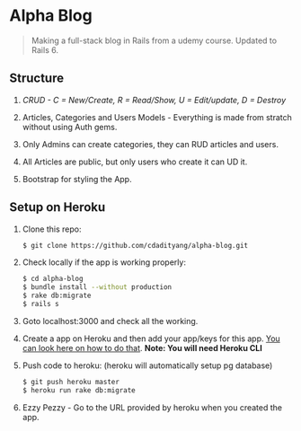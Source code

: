 # Alpha Blog

> Making a full-stack blog in Rails from a udemy course. Updated to Rails 6.

## Structure
1. *CRUD - C = New/Create, R = Read/Show, U = Edit/update, D = Destroy*

2. Articles, Categories and Users Models - Everything is made from stratch without using Auth gems.

3. Only Admins can create categories, they can RUD articles and users.

4. All Articles are public, but only users who create it can UD it.

5. Bootstrap for styling the App.

## Setup on Heroku
1. Clone this repo:
    ```bash
    $ git clone https://github.com/cdadityang/alpha-blog.git
    ```

2. Check locally if the app is working properly:
    ```bash
    $ cd alpha-blog
    $ bundle install --without production
    $ rake db:migrate
    $ rails s
    ```

3. Goto localhost:3000 and check all the working.

4. Create a app on Heroku and then add your app/keys for this app. [You can look here on how to do that](https://devcenter.heroku.com/articles/git). **Note: You will need Heroku CLI**

5. Push code to heroku: (heroku will automatically setup pg database)
    ```bash
    $ git push heroku master
    $ heroku run rake db:migrate
    ```

6. Ezzy Pezzy - Go to the URL provided by heroku when you created the app.
